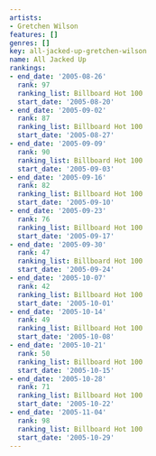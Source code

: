```yaml
---
artists:
- Gretchen Wilson
features: []
genres: []
key: all-jacked-up-gretchen-wilson
name: All Jacked Up
rankings:
- end_date: '2005-08-26'
  rank: 97
  ranking_list: Billboard Hot 100
  start_date: '2005-08-20'
- end_date: '2005-09-02'
  rank: 87
  ranking_list: Billboard Hot 100
  start_date: '2005-08-27'
- end_date: '2005-09-09'
  rank: 90
  ranking_list: Billboard Hot 100
  start_date: '2005-09-03'
- end_date: '2005-09-16'
  rank: 82
  ranking_list: Billboard Hot 100
  start_date: '2005-09-10'
- end_date: '2005-09-23'
  rank: 76
  ranking_list: Billboard Hot 100
  start_date: '2005-09-17'
- end_date: '2005-09-30'
  rank: 47
  ranking_list: Billboard Hot 100
  start_date: '2005-09-24'
- end_date: '2005-10-07'
  rank: 42
  ranking_list: Billboard Hot 100
  start_date: '2005-10-01'
- end_date: '2005-10-14'
  rank: 49
  ranking_list: Billboard Hot 100
  start_date: '2005-10-08'
- end_date: '2005-10-21'
  rank: 50
  ranking_list: Billboard Hot 100
  start_date: '2005-10-15'
- end_date: '2005-10-28'
  rank: 71
  ranking_list: Billboard Hot 100
  start_date: '2005-10-22'
- end_date: '2005-11-04'
  rank: 98
  ranking_list: Billboard Hot 100
  start_date: '2005-10-29'
---
```


